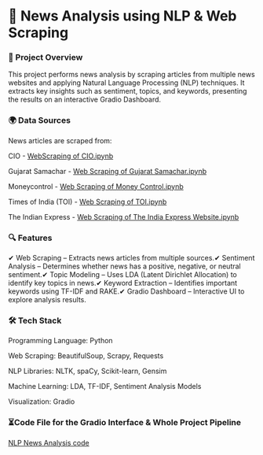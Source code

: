 # 📰 News Analysis using NLP & Web Scraping
### 📌 Project Overview

This project performs news analysis by scraping articles from multiple news websites and applying Natural Language Processing (NLP) techniques. It extracts key insights such as sentiment, topics, and keywords, presenting the results on an interactive Gradio Dashboard.

### 🌍 Data Sources

News articles are scraped from:

CIO - [WebScraping of CIO.ipynb](https://github.com/DARSHVAISHNANI/News-Analytics-/blob/025007177c9a9d205caa694b62f30f7ab56e4de6/Web%20Scraping%20of%20CIO%20webite.ipynb)

Gujarat Samachar - [Web Scraping of Gujarat Samachar.ipynb](https://github.com/DARSHVAISHNANI/News-Analytics-/blob/1eeac133160b36237ff75fc4e1242a6ed76d932d/Web%20Scraping%20of%20Gujarat%20Samachar.ipynb)

Moneycontrol - [Web Scraping of Money Control.ipynb](https://github.com/DARSHVAISHNANI/News-Analytics-/blob/1eeac133160b36237ff75fc4e1242a6ed76d932d/Web%20Scraping%20of%20Money%20Control.ipynb)

Times of India (TOI) - [Web Scraping of TOI.ipynb](https://github.com/DARSHVAISHNANI/News-Analytics-/blob/1eeac133160b36237ff75fc4e1242a6ed76d932d/Web%20Scraping%20of%20TOI.ipynb)

The Indian Express - [Web Scraping of The India Express Website.ipynb](https://github.com/DARSHVAISHNANI/News-Analytics-/blob/1eeac133160b36237ff75fc4e1242a6ed76d932d/Web%20Scraping%20of%20The%20India%20Express%20Website.ipynb)

### 🔍 Features

✔ Web Scraping – Extracts news articles from multiple sources.✔ Sentiment Analysis – Determines whether news has a positive, negative, or neutral sentiment.✔ Topic Modeling – Uses LDA (Latent Dirichlet Allocation) to identify key topics in news.✔ Keyword Extraction – Identifies important keywords using TF-IDF and RAKE.✔ Gradio Dashboard – Interactive UI to explore analysis results.

### 🛠️ Tech Stack

Programming Language: Python

Web Scraping: BeautifulSoup, Scrapy, Requests

NLP Libraries: NLTK, spaCy, Scikit-learn, Gensim

Machine Learning: LDA, TF-IDF, Sentiment Analysis Models

Visualization: Gradio

### ⏳Code File for the Gradio Interface & Whole Project Pipeline

[NLP News Analysis code](https://github.com/DARSHVAISHNANI/News-Analytics-/blob/1eeac133160b36237ff75fc4e1242a6ed76d932d/NLP%20final%20code%20for%20news%20analysis.ipynb)
